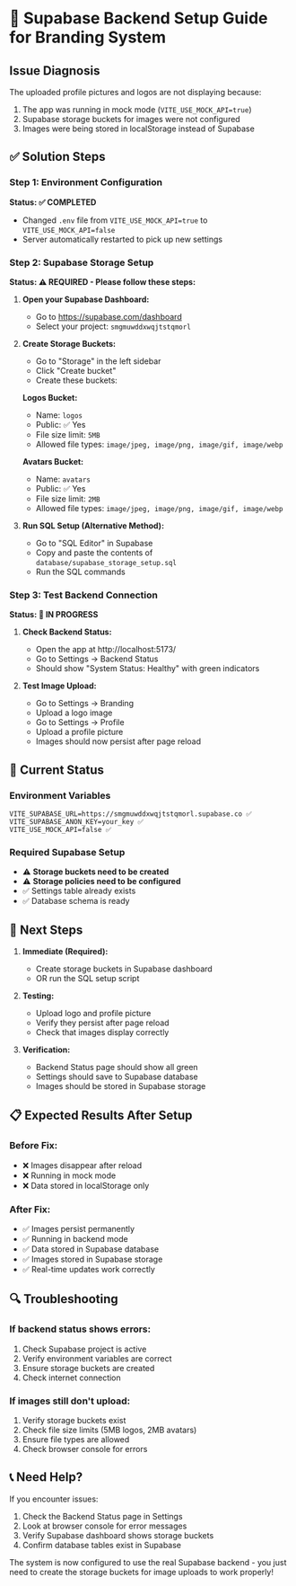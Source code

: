 # 🔧 Supabase Backend Setup Guide for Branding System

## Issue Diagnosis

The uploaded profile pictures and logos are not displaying because:

1. The app was running in mock mode (`VITE_USE_MOCK_API=true`)
2. Supabase storage buckets for images were not configured
3. Images were being stored in localStorage instead of Supabase

## ✅ Solution Steps

### Step 1: Environment Configuration

**Status: ✅ COMPLETED**

- Changed `.env` file from `VITE_USE_MOCK_API=true` to `VITE_USE_MOCK_API=false`
- Server automatically restarted to pick up new settings

### Step 2: Supabase Storage Setup

**Status: ⚠️ REQUIRED - Please follow these steps:**

1. **Open your Supabase Dashboard:**

   - Go to https://supabase.com/dashboard
   - Select your project: `smgmuwddxwqjtstqmorl`

2. **Create Storage Buckets:**

   - Go to "Storage" in the left sidebar
   - Click "Create bucket"
   - Create these buckets:

   **Logos Bucket:**

   - Name: `logos`
   - Public: ✅ Yes
   - File size limit: `5MB`
   - Allowed file types: `image/jpeg, image/png, image/gif, image/webp`

   **Avatars Bucket:**

   - Name: `avatars`
   - Public: ✅ Yes
   - File size limit: `2MB`
   - Allowed file types: `image/jpeg, image/png, image/gif, image/webp`

3. **Run SQL Setup (Alternative Method):**
   - Go to "SQL Editor" in Supabase
   - Copy and paste the contents of `database/supabase_storage_setup.sql`
   - Run the SQL commands

### Step 3: Test Backend Connection

**Status: 🔄 IN PROGRESS**

1. **Check Backend Status:**

   - Open the app at http://localhost:5173/
   - Go to Settings → Backend Status
   - Should show "System Status: Healthy" with green indicators

2. **Test Image Upload:**
   - Go to Settings → Branding
   - Upload a logo image
   - Go to Settings → Profile
   - Upload a profile picture
   - Images should now persist after page reload

## 🚨 Current Status

### Environment Variables

```
VITE_SUPABASE_URL=https://smgmuwddxwqjtstqmorl.supabase.co ✅
VITE_SUPABASE_ANON_KEY=your_key ✅
VITE_USE_MOCK_API=false ✅
```

### Required Supabase Setup

- ⚠️ **Storage buckets need to be created**
- ⚠️ **Storage policies need to be configured**
- ✅ Settings table already exists
- ✅ Database schema is ready

## 🎯 Next Steps

1. **Immediate (Required):**

   - Create storage buckets in Supabase dashboard
   - OR run the SQL setup script

2. **Testing:**

   - Upload logo and profile picture
   - Verify they persist after page reload
   - Check that images display correctly

3. **Verification:**
   - Backend Status page should show all green
   - Settings should save to Supabase database
   - Images should be stored in Supabase storage

## 📋 Expected Results After Setup

### Before Fix:

- ❌ Images disappear after reload
- ❌ Running in mock mode
- ❌ Data stored in localStorage only

### After Fix:

- ✅ Images persist permanently
- ✅ Running in backend mode
- ✅ Data stored in Supabase database
- ✅ Images stored in Supabase storage
- ✅ Real-time updates work correctly

## 🔍 Troubleshooting

### If backend status shows errors:

1. Check Supabase project is active
2. Verify environment variables are correct
3. Ensure storage buckets are created
4. Check internet connection

### If images still don't upload:

1. Verify storage buckets exist
2. Check file size limits (5MB logos, 2MB avatars)
3. Ensure file types are allowed
4. Check browser console for errors

## 📞 Need Help?

If you encounter issues:

1. Check the Backend Status page in Settings
2. Look at browser console for error messages
3. Verify Supabase dashboard shows storage buckets
4. Confirm database tables exist in Supabase

The system is now configured to use the real Supabase backend - you just need to create the storage buckets for image uploads to work properly!
